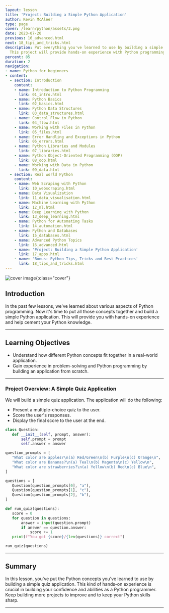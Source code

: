 ```yaml
---
layout: lesson
title: 'Project: Building a Simple Python Application'
author: Kevin McAleer
type: page
cover: /learn/python/assets/3.png
date: 2023-07-20
previous: 16_advanced.html
next: 18_tips_and_tricks.html
description: Put everything you've learned to use by building a simple Python application.
  This project will provide hands-on experience with Python programming.
percent: 85
duration: 2
navigation:
- name: Python for beginners
- content:
  - section: Introduction
    content:
    - name: Introduction to Python Programming
      link: 01_intro.html
    - name: Python Basics
      link: 02_basics.html
    - name: Python Data Structures
      link: 03_data_structures.html
    - name: Control Flow in Python
      link: 04_flow.html
    - name: Working with Files in Python
      link: 05_files.html
    - name: Error Handling and Exceptions in Python
      link: 06_errors.html
    - name: Python Libraries and Modules
      link: 07_libraries.html
    - name: Python Object-Oriented Programming (OOP)
      link: 08_oop.html
    - name: Working with Data in Python
      link: 09_data.html
  - section: Real world Python
    content:
    - name: Web Scraping with Python
      link: 10_webscraping.html
    - name: Data Visualization
      link: 11_data_visualisation.html
    - name: Machine Learning with Python
      link: 12_ml.html
    - name: Deep Learning with Python
      link: 13_deep_learning.html
    - name: Python for Automating Tasks
      link: 14_automation.html
    - name: Python and Databases
      link: 15_databases.html
    - name: Advanced Python Topics
      link: 16_advanced.html
    - name: 'Project: Building a Simple Python Application'
      link: 17_apps.html
    - name: 'Bonus: Python Tips, Tricks and Best Practices'
      link: 18_tips_and_tricks.html
---
```



![cover image]({{page.cover}}){:class="cover"}

## Introduction

In the past few lessons, we've learned about various aspects of Python programming. Now it's time to put all those concepts together and build a simple Python application. This will provide you with hands-on experience and help cement your Python knowledge.

---

## Learning Objectives

- Understand how different Python concepts fit together in a real-world application.
- Gain experience in problem-solving and Python programming by building an application from scratch.

---

### Project Overview: A Simple Quiz Application

We will build a simple quiz application. The application will do the following:

- Present a multiple-choice quiz to the user.
- Score the user's responses.
- Display the final score to the user at the end.

```python
class Question:
   def __init__(self, prompt, answer):
       self.prompt = prompt
       self.answer = answer

question_prompts = [
   "What color are apples?\n(a) Red/Green\n(b) Purple\n(c) Orange\n",
   "What color are Bananas?\n(a) Teal\n(b) Magenta\n(c) Yellow\n",
   "What color are strawberries?\n(a) Yellow\n(b) Red\n(c) Blue\n",
]

questions = [
   Question(question_prompts[0], "a"),
   Question(question_prompts[1], "c"),
   Question(question_prompts[2], "b"),
]

def run_quiz(questions):
   score = 0
   for question in questions:
       answer = input(question.prompt)
       if answer == question.answer:
           score += 1
   print(f"You got {score}/{len(questions)} correct")

run_quiz(questions)
```

---

## Summary

In this lesson, you've put the Python concepts you've learned to use by building a simple quiz application. This kind of hands-on experience is crucial in building your confidence and abilities as a Python programmer. Keep building more projects to improve and to keep your Python skills sharp.

---
